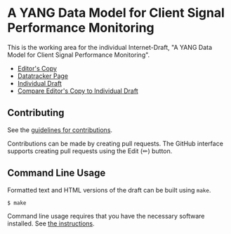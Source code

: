 # A YANG Data Model for Client Signal Performance Monitoring

This is the working area for the individual Internet-Draft, "A YANG Data Model for Client Signal Performance Monitoring".

* [Editor's Copy](https://italobusi.github.io/ccamp-client-pm-yang/#go.draft-zheng-ccamp-client-pm-yang.html)
* [Datatracker Page](https://datatracker.ietf.org/doc/draft-zheng-ccamp-client-pm-yang)
* [Individual Draft](https://datatracker.ietf.org/doc/html/draft-zheng-ccamp-client-pm-yang)
* [Compare Editor's Copy to Individual Draft](https://italobusi.github.io/ccamp-client-pm-yang/#go.draft-zheng-ccamp-client-pm-yang.diff)


## Contributing

See the
[guidelines for contributions](https://github.com/italobusi/ccamp-client-pm-yang/blob/main-fork/CONTRIBUTING.md).

Contributions can be made by creating pull requests.
The GitHub interface supports creating pull requests using the Edit (✏) button.


## Command Line Usage

Formatted text and HTML versions of the draft can be built using `make`.

```sh
$ make
```

Command line usage requires that you have the necessary software installed.  See
[the instructions](https://github.com/martinthomson/i-d-template/blob/main/doc/SETUP.md).

